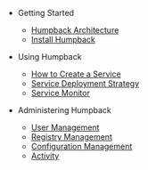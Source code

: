 - Getting Started
  - [Humpback Architecture](humpback-arch.md)
  - [Install Humpback](run-humpback-components.md)

- Using Humpback
  - [How to Create a Service](create-service.md)
  - [Service Deployment Strategy](service-deployment-strategy.md)
  - [Service Monitor](service-monitor.md)

- Administering Humpback
  - [User Management](management-user.md)
  - [Registry Management](management-registry.md)
  - [Configuration Management](management-config.md)
  - [Activity](management-activity.md)

  <footer id="mb-footer"></footer>